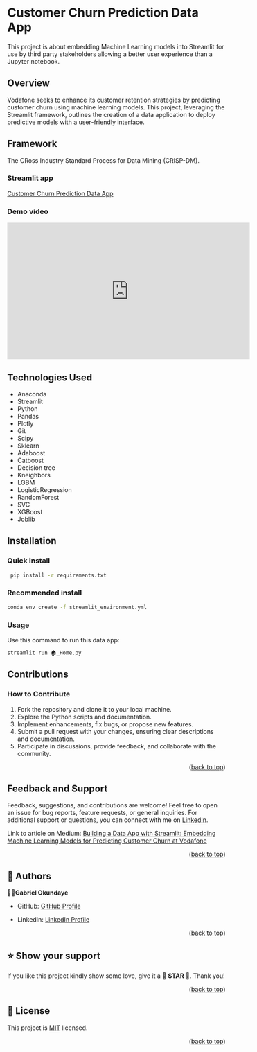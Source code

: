 <a name="readme-top"></a>

# Customer Churn Prediction Data App

This project is about embedding Machine Learning models into Streamlit for use by third party stakeholders allowing a better user experience than a Jupyter notebook.

## Overview

Vodafone seeks to enhance its customer retention strategies by predicting customer churn using machine learning models. This project, leveraging the Streamlit framework, outlines the creation of a data application to deploy predictive models with a user-friendly interface.

## Framework

The CRoss Industry Standard Process for Data Mining (CRISP-DM).

### Streamlit app

[Customer Churn Prediction Data App](https://vodafone.gabcares.xyz/)

### Demo video

<iframe width="560" height="315" src="https://github.com/D0nG4667/customer_churn_streamlit_app/blob/setup/assets/customer_churn_prediction_demo.mp4" frameborder="0" allowfullscreen></iframe>


## Technologies Used

- Anaconda
- Streamlit
- Python
- Pandas
- Plotly
- Git
- Scipy
- Sklearn
- Adaboost
- Catboost
- Decision tree
- Kneighbors
- LGBM
- LogisticRegression
- RandomForest
- SVC
- XGBoost
- Joblib

## Installation

### Quick install

```bash
 pip install -r requirements.txt
```

### Recommended install

```bash
conda env create -f streamlit_environment.yml
```

### Usage

Use this command to run this data app:

```sh
streamlit run 🏠_Home.py

```


## Contributions

### How to Contribute

1. Fork the repository and clone it to your local machine.
2. Explore the Python scripts and documentation.
3. Implement enhancements, fix bugs, or propose new features.
4. Submit a pull request with your changes, ensuring clear descriptions and documentation.
5. Participate in discussions, provide feedback, and collaborate with the community.

<p align="right">(<a href="#readme-top">back to top</a>)</p>

## Feedback and Support

Feedback, suggestions, and contributions are welcome! Feel free to open an issue for bug reports, feature requests, or general inquiries. For additional support or questions, you can connect with me on [LinkedIn](https://www.linkedin.com/in/dr-gabriel-okundaye).

Link to article on Medium: [Building a Data App with Streamlit: Embedding Machine Learning Models for Predicting Customer Churn at Vodafone](https://medium.com/@gabriel007okuns/building-a-data-app-with-streamlit-embedding-machine-learning-models-for-predicting-customer-churn-e2ec789d5cc2)

<p align="right">(<a href="#readme-top">back to top</a>)</p>

## 👥 Authors <a name="authors"></a>

🕺🏻**Gabriel Okundaye**

- GitHub: [GitHub Profile](https://github.com/D0nG4667)

- LinkedIn: [LinkedIn Profile](https://www.linkedin.com/in/dr-gabriel-okundaye)

<p align="right">(<a href="#readme-top">back to top</a>)</p>

## ⭐️ Show your support <a name="support"></a>

If you like this project kindly show some love, give it a 🌟 **STAR** 🌟. Thank you!

<p align="right">(<a href="#readme-top">back to top</a>)</p>

## 📝 License <a name="license"></a>

This project is [MIT](/LICENSE) licensed.

<p align="right">(<a href="#readme-top">back to top</a>)</p>
